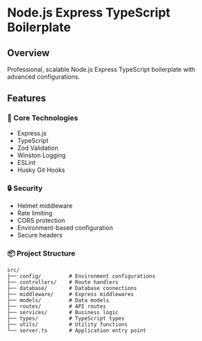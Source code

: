 # Node.js Express TypeScript Boilerplate

## Overview

Professional, scalable Node.js Express TypeScript boilerplate with advanced configurations.

## Features

### 🚀 Core Technologies

- Express.js
- TypeScript
- Zod Validation
- Winston Logging
- ESLint
- Husky Git Hooks

### 🔒 Security

- Helmet middleware
- Rate limiting
- CORS protection
- Environment-based configuration
- Secure headers

### 📦 Project Structure

```
src/
├── config/         # Environment configurations
├── controllers/    # Route handlers
├── database/       # Database connections
├── middleware/     # Express middlewares
├── models/         # Data models
├── routes/         # API routes
├── services/       # Business logic
├── types/          # TypeScript types
├── utils/          # Utility functions
└── server.ts       # Application entry point
```
